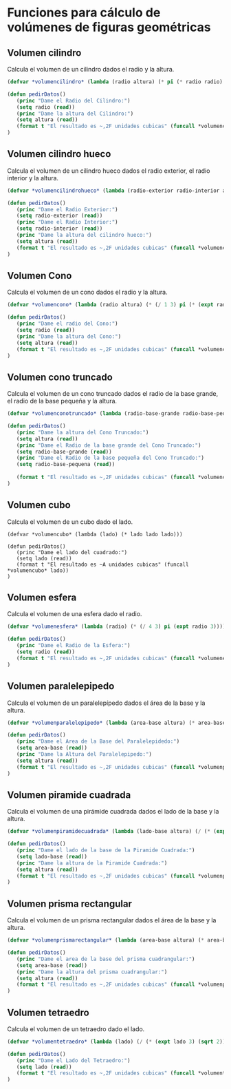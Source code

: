 # Funciones para cálculo de volúmenes de figuras geométricas

## Volumen cilindro
Calcula el volumen de un cilindro dados el radio y la altura.

```lisp
(defvar *volumencilindro* (lambda (radio altura) (* pi (* radio radio) altura)))

(defun pedirDatos()
   (princ "Dame el Radio del Cilindro:")
   (setq radio (read))
   (princ "Dame la altura del Cilindro:")
   (setq altura (read))
   (format t "El resultado es ~,2F unidades cubicas" (funcall *volumencilindro* radio altura))
)
```

## Volumen cilindro hueco
Calcula el volumen de un cilindro hueco dados el radio exterior, el radio interior y la altura.
```lisp
(defvar *volumencilindrohueco* (lambda (radio-exterior radio-interior altura)   (* pi altura (- (expt radio-exterior 2) (expt radio-interior 2)))))

(defun pedirDatos()
   (princ "Dame el Radio Exterior:")
   (setq radio-exterior (read))
   (princ "Dame el Radio Interior:")
   (setq radio-interior (read))
   (princ "Dame la altura del cilindro hueco:")
   (setq altura (read))
   (format t "El resultado es ~,2F unidades cubicas" (funcall *volumencilindrohueco* radio-exterior radio-interior altura))
)
```

## Volumen Cono
Calcula el volumen de un cono dados el radio y la altura.

```lisp
(defvar *volumencono* (lambda (radio altura) (* (/ 1 3) pi (* (expt radio 2) altura))))

(defun pedirDatos()
   (princ "Dame el radio del Cono:")
   (setq radio (read))
   (princ "Dame la altura del Cono:")
   (setq altura (read))
   (format t "El resultado es ~,2F unidades cubicas" (funcall *volumencono* radio altura))
)
```

## Volumen cono truncado
Calcula el volumen de un cono truncado dados el radio de la base grande, el radio de la base pequeña y la altura.

```lisp
(defvar *volumenconotruncado* (lambda (radio-base-grande radio-base-pequena altura) (* (/ pi 3) altura (+ (expt radio-base-grande 2) (* radio-base-grande radio-base-pequena) (expt radio-base-pequena 2)))))

(defun pedirDatos()
   (princ "Dame la altura del Cono Truncado:")
   (setq altura (read))
   (princ "Dame el Radio de la base grande del Cono Truncado:")
   (setq radio-base-grande (read))
   (princ "Dame el Radio de la base pequeña del Cono Truncado:")
   (setq radio-base-pequena (read))
   
   (format t "El resultado es ~,2F unidades cubicas" (funcall *volumenconotruncado* radio-base-grande radio-base-pequena altura))
)

```

## Volumen cubo
Calcula el volumen de un cubo dado el lado.

``` 
(defvar *volumencubo* (lambda (lado) (* lado lado lado)))

(defun pedirDatos()
   (princ "Dame el lado del cuadrado:")
   (setq lado (read))
   (format t "El resultado es ~A unidades cubicas" (funcall *volumencubo* lado))
)

```

## Volumen esfera
Calcula el volumen de una esfera dado el radio.

```lisp
(defvar *volumenesfera* (lambda (radio) (* (/ 4 3) pi (expt radio 3))))

(defun pedirDatos()
   (princ "Dame el Radio de la Esfera:")
   (setq radio (read))
   (format t "El resultado es ~,2F unidades cubicas" (funcall *volumenesfera* radio))
)

```
## Volumen paralelepipedo
Calcula el volumen de un paralelepípedo dados el área de la base y la altura.

```lisp 
(defvar *volumenparalelepipedo* (lambda (area-base altura) (* area-base altura)))

(defun pedirDatos()
   (princ "Dame el Area de la Base del Paralelepidedo:")
   (setq area-base (read))
   (princ "Dame la Altura del Paralelepipedo:")
   (setq altura (read))
   (format t "El resultado es ~,2F unidades cubicas" (funcall *volumenparalelepipedo* area-base altura))
)
``` 


## Volumen piramide cuadrada
Calcula el volumen de una pirámide cuadrada dados el lado de la base y la altura.

```lisp
(defvar *volumenpiramidecuadrada* (lambda (lado-base altura) (/ (* (expt lado-base 2) altura) 3)))

(defun pedirDatos()
   (princ "Dame el lado de la base de la Piramide Cuadrada:")
   (setq lado-base (read))
   (princ "Dame la altura de la Piramide Cuadrada:")
   (setq altura (read))
   (format t "El resultado es ~,2F unidades cubicas" (funcall *volumenpiramidecuadrada* lado-base altura))
)
```

## Volumen prisma rectangular
Calcula el volumen de un prisma rectangular dados el área de la base y la altura.

```lisp
(defvar *volumenprismarectangular* (lambda (area-base altura) (* area-base altura)))

(defun pedirDatos()
   (princ "Dame el area de la base del prisma cuadrangular:")
   (setq area-base (read))
   (princ "Dame la altura del prisma cuadrangular:")
   (setq altura (read))
   (format t "El resultado es ~,2F unidades cubicas" (funcall *volumenprismarectangular* area-base altura))
)
```
## Volumen tetraedro
Calcula el volumen de un tetraedro dado el lado.

```lisp
(defvar *volumentetraedro* (lambda (lado) (/ (* (expt lado 3) (sqrt 2)) 12)))

(defun pedirDatos()
   (princ "Dame el Lado del Tetraedro:")
   (setq lado (read))
   (format t "El resultado es ~,2F unidades cubicas" (funcall *volumentetraedro* lado))
)
``` 

